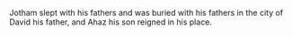 Jotham slept with his fathers and was buried with his fathers in the city of David his father, and Ahaz his son reigned in his place.
